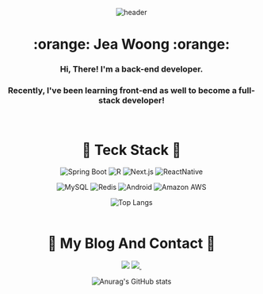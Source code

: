 <div align="center">

![header](https://capsule-render.vercel.app/api?type=Waving&text=JeaWoong&nbsp;Hwang!&fontSize=40&theme=gruvbox_light)
<h1> :orange: Jea Woong :orange: </h1>
<h3> Hi, There! I'm a back-end developer.</h3>
<h3> Recently, I've been learning front-end as well to become a full-stack developer!</h3>
  <br/>

# :orange: Teck Stack :orange:<br/>
<p align="center">
  <img alt="Spring Boot" src="https://img.shields.io/badge/Spring Boot-6db33f?style=flat-square&logo=Spring Boot&logoColor=white">
  <img alt="R" src="https://img.shields.io/badge/R-276DC3?style=flat-square&logo=R&logoColor=white">
  <img alt="Next.js" src="https://img.shields.io/badge/Next.js-000000?style=flat-square&logo=Next.js&logoColor=white">
  <img alt="ReactNative" src="https://img.shields.io/badge/React Native-61dafb?style=flat-square&logo=React&logoColor=white">
</p>
<p align="center">
  <img alt="MySQL" src="https://img.shields.io/badge/MySQL-4479A1?style=flat-square&logo=MySQL&logoColor=white">
  <img alt="Redis" src="https://img.shields.io/badge/Redis-dc382d?style=flat-square&logo=Redis&logoColor=white">
  <img alt="Android" src="https://img.shields.io/badge/Android-3ddc84?style=flat-square&logo=Android&logoColor=white">
  <img alt="Amazon AWS" src="https://img.shields.io/badge/Amazon AWS-232F3E?style=flat-square&logo=Amazon AWS&logoColor=white">
</p>

![Top Langs](https://github-readme-stats.vercel.app/api/top-langs/?username=wodnd0131&layout=compact)
<br/>
<br/>


# :orange: My Blog And Contact :orange:<br/>
<a href="https://www.notion.so/PARA-213cc4c52e824e5d8f3db323cb45162c?pvs=4" target="_blank">
<img src="https://img.shields.io/badge/notion-000000?style=for-the-badge&logo=notion&logoColor=FFFFFF"/></a>
  <a href="mailto:wodnd0131@gmail.com">
    <img
      src="https://img.shields.io/badge/wodnd0131@gmail.com-D14836?style=for-the-badge&logo=gmail&logoColor=white"/>&nbsp
  </a>

<br/>

![Anurag's GitHub stats](https://github-readme-stats.vercel.app/api?username=wodnd0131&show_icons=true&theme=merko)

<br/>
</div>  
